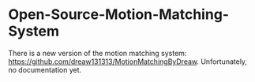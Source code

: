 # Open-Source-Motion-Matching-System

There is a new version of the motion matching system: https://github.com/dreaw131313/MotionMatchingByDreaw. Unfortunately, no documentation yet.
